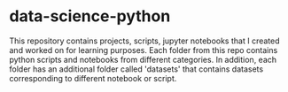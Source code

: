 # data-science-python
This repository contains projects, scripts, jupyter notebooks that I created and worked on for learning purposes. Each folder from this repo contains python scripts and notebooks from different categories. In addition, each folder has an additional folder called 'datasets' that contains datasets corresponding to different notebook or script.
